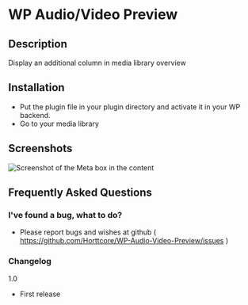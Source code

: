 # WP Audio/Video Preview

## Description

Display an additional column in media library overview

## Installation

* Put the plugin file in your plugin directory and activate it in your WP backend.
* Go to your media library

## Screenshots

![Screenshot of the Meta box in the content](https://raw.github.com/Horttcore/WP-Audio-Video-Preview/master/screenshot-1.png)

## Frequently Asked Questions

### I've found a bug, what to do?

* Please report bugs and wishes at github ( https://github.com/Horttcore/WP-Audio-Video-Preview/issues )

### Changelog

1.0
*   First release
